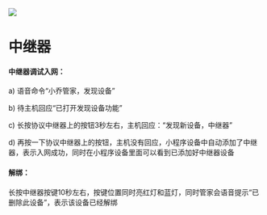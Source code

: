 ![](http://www.cspugoing.com/img/shiwu/repeater.png)

# 中继器

#### 中继器调试入网：

a) 语音命令“小乔管家，发现设备”

b) 待主机回应“已打开发现设备功能”

c) 长按协议中继器上的按钮3秒左右，主机回应：“发现新设备，中继器”

d) 再按一下协议中继器上的按钮，主机没有回应，小程序设备中自动添加了中继器，表示入网成功，同时在小程序设备里面可以看到已添加好中继器设备 



#### 解绑：

长按中继器按键10秒左右，按键位置同时亮红灯和蓝灯，同时管家会语音提示“已删除此设备”，表示该设备已经解绑 